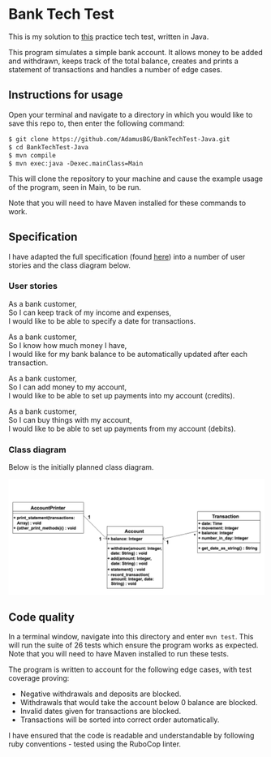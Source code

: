 # Bank Tech Test

This is my solution to [this](https://github.com/makersacademy/course/blob/master/individual_challenges/bank_tech_test.md) practice tech test, written in Java.  

This program simulates a simple bank account. It allows money to be added and withdrawn, keeps track of the total balance, creates and prints a statement of transactions and handles a number of edge cases.  

## Instructions for usage

Open your terminal and navigate to a directory in which you would like to save this repo to, then enter the following command:

```
$ git clone https://github.com/AdamusBG/BankTechTest-Java.git
$ cd BankTechTest-Java
$ mvn compile
$ mvn exec:java -Dexec.mainClass=Main
```

This will clone the repository to your machine and cause the example usage of the program, seen in Main, to be run.  

Note that you will need to have Maven installed for these commands to work.  

## Specification

I have adapted the full specification (found [here](https://github.com/makersacademy/course/blob/master/individual_challenges/bank_tech_test.md)) into a number of user stories and the class diagram below.

### User stories

As a bank customer,  
So I can keep track of my income and expenses,  
I would like to be able to specify a date for transactions.  

As a bank customer,  
So I know how much money I have,  
I would like for my bank balance to be automatically updated after each transaction.  

As a bank customer,  
So I can add money to my account,  
I would like to be able to set up payments into my account (credits).  

As a bank customer,  
So I can buy things with my account,  
I would like to be able to set up payments from my account (debits).  

### Class diagram

Below is the initially planned class diagram.  

![Class diagram](./images/class_diagram.png)

## Code quality

In a terminal window, navigate into this directory and enter `mvn test`. This will run the suite of 26 tests which ensure the program works as expected. Note that you will need to have Maven installed to run these tests.  

The program is written to account for the following edge cases, with test coverage proving:
* Negative withdrawals and deposits are blocked.  
* Withdrawals that would take the account below 0 balance are blocked.  
* Invalid dates given for transactions are blocked.
* Transactions will be sorted into correct order automatically.

I have ensured that the code is readable and understandable by following ruby conventions - tested using the RuboCop linter.
